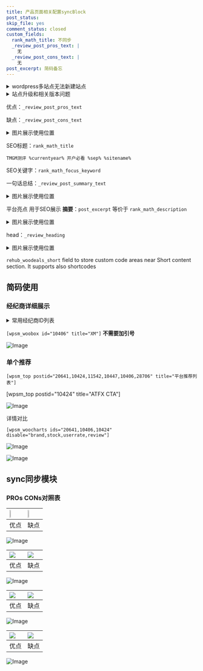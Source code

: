 ```yaml
---
title: 产品页面相关配置syncBlock
post_status: 
skip_file: yes
comment_status: closed
custom_fields:
  rank_math_title: 不同步
  _review_post_pros_text: |
    无
  _review_post_cons_text: |
    无
post_excerpt: 简码备忘
---
```

<details><summary>wordpress多站点无法新建站点</summary>

<li>和报错需要清理cookies一样的原因</li>
<li>wp-config.php里面<code>define( 'SUBDOMAIN_INSTALL', false );//子域名安装</code></li>
<li>新建子站点是用<code>define( 'SUBDOMAIN_INSTALL', true);//子域名安装</code> 完成以后，改成<code>false</code></li>
</details>

<details><summary>站点升级和相关版本问题</summary>

<p>wordpress：5.9.9
woocommerce：7.5.1
出现问题的地方：主题选项里面>><strong>Product layout >>compact style</strong></p>
<p>如何出现没有用过的字段 导致无法保存。先导出配置 然后进行修改，后面再次恢复即可。</p>
<p>出现部分字段无法显示时，需要返回默认布局后，对产品进行保存就好了。</p>
<p></p>
</details>

优点：`_review_post_pros_text`

缺点：`_review_post_cons_text`

<details><summary>图片展示使用位置</summary>

<img src="https://prod-files-secure.s3.us-west-2.amazonaws.com/39ed1227-6d7d-4570-be36-9ccd4a2c4241/f51d3d83-55d4-4bdf-9604-f37ec77ab556/Untitled.png?X-Amz-Algorithm=AWS4-HMAC-SHA256&X-Amz-Content-Sha256=UNSIGNED-PAYLOAD&X-Amz-Credential=ASIAZI2LB4665WPBU6IH%2F20250517%2Fus-west-2%2Fs3%2Faws4_request&X-Amz-Date=20250517T225518Z&X-Amz-Expires=3600&X-Amz-Security-Token=IQoJb3JpZ2luX2VjEK7%2F%2F%2F%2F%2F%2F%2F%2F%2F%2FwEaCXVzLXdlc3QtMiJHMEUCIQCC4GQAcoop5y079BKbvy%2BPvCvcK21PRYt3WfM89aMmwQIgS1bfxn76zOiJixwVt2pG%2B8hmGJ8ai%2BdlCXy1ZfBnkkEq%2FwMIZxAAGgw2Mzc0MjMxODM4MDUiDGP%2BUaLezrk%2BgOE0%2FSrcAxYl6RGiaYOt6d8CXn%2FjArsIWTdeIjZ%2FUYAXdr7LZtBirooLbeFtoCKcs4E1pbVg9rDXt8k9epkhr%2Fa9GrJEFDuVkgSNBYw2veRw5w2tZdkhvTWp%2FGxzhNwcMz2g7weTEGe9MgccqxQvGlURs3CF%2FCYRxgIKcat2%2FKkDv8YkBeXPcPqbNYmEVsPdhg0JICJrV3ejhz81dz3%2B0p9QMEYqHHIjNYSHhHZoSC4whcV1SiXka49gmwG%2Fg3SwqC9THJmn0YBl9vHlcQ%2F0FTa914nqkAc7wbFWlFEtFS%2FwykO%2BGNlIKJ3PItNRnz%2BQhF92Y4ldrvxnMUbD%2BhXHzCeZU6DnK7Re7RSf5UC8q7tOkNQIcotL7cwknTuUTuiJQfL2TqRaNFEzNeGqJci9oKOGGywdX2T3GZyXZXob0bkjPtfwiBD7vNNj6t3u1aM9pvjfEKV8E36a4ZUJ0JbcZSwJhkwRmZzueFBms2fktVryGCJtuEvUwR2bg%2BUBx4EVzN0dBWcuX6ncmMjA6ePAd6CPC%2BuOv2SINshQI0Oy6%2BU35lhF4ekaEvNk24Z5SMFZ8xrIYD8zSqVvI0ZSypPIVN8MxM7cKv0DGMLDeJPf%2BbwBEVJOelmFIPIxuktf9BwTBYAyMKiPpMEGOqUB3DMdbVtXfJGl5U2mZxg4QYzjrQ%2BPYUCXSN79yMEcdtNTMouKabsdiLavO9duMn2N5Mj8HMmiuf30W8%2F1J0V4oXTF7klYuTMvsP8zWctvH5I%2BoqKyr2Onhuss3VD3TWRDVYCY0RTS5YpTdv2Q7yFIEoB4cMRiCB12J4tyZulfKzUZjKIM%2BljU9dFccUverEibhyesZjQkz%2F5DV3bNyYO%2BBNu4zMN9&X-Amz-Signature=b4ff508f1f87400f2dddd75c0be8746046809899266f7287de57ecbdab9f2bdd&X-Amz-SignedHeaders=host&x-id=GetObject" alt="Image">
</details>

SEO标题：`rank_math_title`

`TMGM测评 %currentyear% 开户必看 %sep% %sitename%`

SEO关键字：`rank_math_focus_keyword`

一句话总结：`_review_post_summary_text`

<details><summary>图片展示使用位置</summary>

<img src="https://prod-files-secure.s3.us-west-2.amazonaws.com/39ed1227-6d7d-4570-be36-9ccd4a2c4241/4b96a922-296c-4f4e-8630-d1c870cbce01/Untitled.png?X-Amz-Algorithm=AWS4-HMAC-SHA256&X-Amz-Content-Sha256=UNSIGNED-PAYLOAD&X-Amz-Credential=ASIAZI2LB466SNV7RV7X%2F20250517%2Fus-west-2%2Fs3%2Faws4_request&X-Amz-Date=20250517T225519Z&X-Amz-Expires=3600&X-Amz-Security-Token=IQoJb3JpZ2luX2VjEK7%2F%2F%2F%2F%2F%2F%2F%2F%2F%2FwEaCXVzLXdlc3QtMiJHMEUCIQC%2BJnWFtuoQtQcQdVywS9Hbj4heXlGCOLQtEfe2qto2GQIgEEmWBZIMPAN59dPiIh7xbnh7gbo2VmpQtBaXn7NV8Ecq%2FwMIZxAAGgw2Mzc0MjMxODM4MDUiDCRl1VfsqN55HKh9eircAwB0T5DL0C29jDlrYWkEU4BwOrp1QS4hxlIzy%2FgkwBnNWU0YrL1u4CP%2FwAQrPZm%2B7wIYelX7LFQQqOUU9SltrFZmsNQylg6uq7EE3a0wkTPnci0tK0qL9UXmMQKUBdGNOXVaYpx33S8%2BMOl636hnGg%2FOJeZBjquo%2FlYTuk41dCGJQM9Py5ioca%2BwgvnuwrE0W%2FonMrpa9%2FEFCbrWGrsNrkf%2FfltjX5LWSB0g0kXBHYdR6nyAz4uW0vJKSNZ02vc%2B%2FPclS5bsejjow1sH5kzgG%2Fx4GVHWlOVqMNjCEqgQ5i5EDGzh8XYGuJ7rUtNcZ0NjJ2ph2KKOozqNlbJ2En7IOKiG6aQk5Sdgi4gWe30tKCxnKeQHrfmTBwVIXZT0zJWqCzICAvEuS0MV52%2F%2BRXDhuRbwH6lFDVr0gq2Hqp18gtorFqWXADBZdx4d59yx4HDHdE%2F8%2BiVY%2B21kClpjdAEmhia9mUy7WEPWzLiZcP2XAtQscLsp3fhNW4P%2BoqbNP0HCoH7XUFbniVQSN6qMMRsNsyPoTPkQ2MaEVVZ9vXEAYTtUVVBYGNgo2XbNei%2FNdueJvsIfSFLaAqsLUErxxxElw61LtE1XZ12yQfQjRKLCuYv6TLN0%2BftLw4prbdntMKePpMEGOqUBCd9vtImnLB94eIE%2Bkp5eFIFaMJraNVPiju%2BIk2lZaCKP8hAuDwVZZCCGvzLydb4TR8JFOM1jO4TuLTYUorPhyhOvDnqnX4xPY9K1k%2BummbyvsYwFZgvIZ1YqVXgLatjHbrMsyajr6%2FEOgHhrpm%2FUKpiLvxVKFrcSGGeWhUT9z5%2FeQV6BuRjQ17KqRgVmCkguBLIdjlQ9cPoYw94cHP%2BG9Heedvvs&X-Amz-Signature=ba44f3c08ae531841d67f342ada8aeae10ac0fc83ff9f0a3a9928f4ed049d9ed&X-Amz-SignedHeaders=host&x-id=GetObject" alt="Image">
</details>

平台亮点 用于SEO展示 **摘要**：`post_excerpt`  等价于 `rank_math_description`

<details><summary>图片展示使用位置</summary>

<img src="https://prod-files-secure.s3.us-west-2.amazonaws.com/39ed1227-6d7d-4570-be36-9ccd4a2c4241/1ee11f63-b60a-4dfe-a7a7-d58ff23b5d88/Untitled.png?X-Amz-Algorithm=AWS4-HMAC-SHA256&X-Amz-Content-Sha256=UNSIGNED-PAYLOAD&X-Amz-Credential=ASIAZI2LB466YLYYQBU2%2F20250517%2Fus-west-2%2Fs3%2Faws4_request&X-Amz-Date=20250517T225519Z&X-Amz-Expires=3600&X-Amz-Security-Token=IQoJb3JpZ2luX2VjEK7%2F%2F%2F%2F%2F%2F%2F%2F%2F%2FwEaCXVzLXdlc3QtMiJHMEUCIHDK6Kq7pJ%2FeKE1arJFHXKalSUBhKk9kL%2B6ngGu%2F0%2FK8AiEA8OoCW6YjigwI7CVDncs5Mh6UONHosvevqbwfm2npoFUq%2FwMIZxAAGgw2Mzc0MjMxODM4MDUiDM%2BV98BRCoQUyVljnyrcA3ap1aKjSJMpgfsYoRPvQfLHTAgd292WC0PqZfpXwwI45K62%2BGtw3Z3StykiBSWzPv3ILKVr3EdVHSBiHzia861QG1b%2FP%2F0eR6BE4YPX5bZPbCPM9bgCWsOrmmW72aTSGGqewtke4j2zVznW5aPzY9Q7ja2f0U5scJ2jsSFo9UvmSjkdb9PsMO5NssPK5prIZUokJhUKC40o75QbYVmS%2BDTGE5v%2FUHGO2QYydVu5RU4RTQ5PsbYSSUdvoQgVWHod2dXg8TyHj%2FI8eUTbqH0Px%2F5HcqIlQA1k3hldBRPyFU7aVvi8hN5uGrPSBAGxwAduSL7Pn8OdSbeVLTJrpO6PT5HD8JBsMhahN7oK23HBcuHAHrq0LsLX9mYdmHDjzYeGAQDKxAmaC714LfLSAyxM028k6DLrEfdFN0Lb1PRCbjyYYuvV%2Bv%2F3aVSjFEgYyAyzDfM6ir%2FRRLHvDKnmDTn9IzjSaoSELeU5ai0MWDHn0Ygny9zkUpZRUS5VFLHBIYO4kIKr4SIxn2zcLJLCcR5g%2BMVIpqlc2cssYYgsBYXOqFHoqndhLwx2Tni%2BYm6xOFaoth3KriUuMiz3BWOKRrVwtfgdQ8rGGjbGBpnsayXNjyouvyVHlVy7XXFIltgfML6PpMEGOqUBtnPsMGyQCvkindEs5xbLB8ZRvE60wrEfRfDAgMJLoGfRxMk9VLdyfPKKiN367ffEDIVAujHpkS%2FDO7hx4JTcdHtggEt4nbX5rw7I39naU7CsukQDpLLqIwgoQLQpVeMxxiDdEPTysDGhE5zHZCptYb7D3M8ldDGU2LdO%2FBST%2FepGIDVb8i05NzfFej21uxJfGjp8BOJ3txZ%2BUwW%2BiuaEwVP1Zet3&X-Amz-Signature=82cb410c8917691e712c8c7f0cd60f8d6f68b9579d47170af2d6eeb91b6ed9c1&X-Amz-SignedHeaders=host&x-id=GetObject" alt="Image">
<img src="https://prod-files-secure.s3.us-west-2.amazonaws.com/39ed1227-6d7d-4570-be36-9ccd4a2c4241/ad4118b5-78d8-4fbe-801e-3b29b5d99c01/Untitled.png?X-Amz-Algorithm=AWS4-HMAC-SHA256&X-Amz-Content-Sha256=UNSIGNED-PAYLOAD&X-Amz-Credential=ASIAZI2LB466YLYYQBU2%2F20250517%2Fus-west-2%2Fs3%2Faws4_request&X-Amz-Date=20250517T225519Z&X-Amz-Expires=3600&X-Amz-Security-Token=IQoJb3JpZ2luX2VjEK7%2F%2F%2F%2F%2F%2F%2F%2F%2F%2FwEaCXVzLXdlc3QtMiJHMEUCIHDK6Kq7pJ%2FeKE1arJFHXKalSUBhKk9kL%2B6ngGu%2F0%2FK8AiEA8OoCW6YjigwI7CVDncs5Mh6UONHosvevqbwfm2npoFUq%2FwMIZxAAGgw2Mzc0MjMxODM4MDUiDM%2BV98BRCoQUyVljnyrcA3ap1aKjSJMpgfsYoRPvQfLHTAgd292WC0PqZfpXwwI45K62%2BGtw3Z3StykiBSWzPv3ILKVr3EdVHSBiHzia861QG1b%2FP%2F0eR6BE4YPX5bZPbCPM9bgCWsOrmmW72aTSGGqewtke4j2zVznW5aPzY9Q7ja2f0U5scJ2jsSFo9UvmSjkdb9PsMO5NssPK5prIZUokJhUKC40o75QbYVmS%2BDTGE5v%2FUHGO2QYydVu5RU4RTQ5PsbYSSUdvoQgVWHod2dXg8TyHj%2FI8eUTbqH0Px%2F5HcqIlQA1k3hldBRPyFU7aVvi8hN5uGrPSBAGxwAduSL7Pn8OdSbeVLTJrpO6PT5HD8JBsMhahN7oK23HBcuHAHrq0LsLX9mYdmHDjzYeGAQDKxAmaC714LfLSAyxM028k6DLrEfdFN0Lb1PRCbjyYYuvV%2Bv%2F3aVSjFEgYyAyzDfM6ir%2FRRLHvDKnmDTn9IzjSaoSELeU5ai0MWDHn0Ygny9zkUpZRUS5VFLHBIYO4kIKr4SIxn2zcLJLCcR5g%2BMVIpqlc2cssYYgsBYXOqFHoqndhLwx2Tni%2BYm6xOFaoth3KriUuMiz3BWOKRrVwtfgdQ8rGGjbGBpnsayXNjyouvyVHlVy7XXFIltgfML6PpMEGOqUBtnPsMGyQCvkindEs5xbLB8ZRvE60wrEfRfDAgMJLoGfRxMk9VLdyfPKKiN367ffEDIVAujHpkS%2FDO7hx4JTcdHtggEt4nbX5rw7I39naU7CsukQDpLLqIwgoQLQpVeMxxiDdEPTysDGhE5zHZCptYb7D3M8ldDGU2LdO%2FBST%2FepGIDVb8i05NzfFej21uxJfGjp8BOJ3txZ%2BUwW%2BiuaEwVP1Zet3&X-Amz-Signature=4a20899de22c40ffc54d0944276b5019a7e2bec8953120fe70eaba5b04d95eff&X-Amz-SignedHeaders=host&x-id=GetObject" alt="Image">
<img src="https://prod-files-secure.s3.us-west-2.amazonaws.com/39ed1227-6d7d-4570-be36-9ccd4a2c4241/a38cf7c9-a79c-4b64-9e94-13589fe0758b/Untitled.png?X-Amz-Algorithm=AWS4-HMAC-SHA256&X-Amz-Content-Sha256=UNSIGNED-PAYLOAD&X-Amz-Credential=ASIAZI2LB466YLYYQBU2%2F20250517%2Fus-west-2%2Fs3%2Faws4_request&X-Amz-Date=20250517T225519Z&X-Amz-Expires=3600&X-Amz-Security-Token=IQoJb3JpZ2luX2VjEK7%2F%2F%2F%2F%2F%2F%2F%2F%2F%2FwEaCXVzLXdlc3QtMiJHMEUCIHDK6Kq7pJ%2FeKE1arJFHXKalSUBhKk9kL%2B6ngGu%2F0%2FK8AiEA8OoCW6YjigwI7CVDncs5Mh6UONHosvevqbwfm2npoFUq%2FwMIZxAAGgw2Mzc0MjMxODM4MDUiDM%2BV98BRCoQUyVljnyrcA3ap1aKjSJMpgfsYoRPvQfLHTAgd292WC0PqZfpXwwI45K62%2BGtw3Z3StykiBSWzPv3ILKVr3EdVHSBiHzia861QG1b%2FP%2F0eR6BE4YPX5bZPbCPM9bgCWsOrmmW72aTSGGqewtke4j2zVznW5aPzY9Q7ja2f0U5scJ2jsSFo9UvmSjkdb9PsMO5NssPK5prIZUokJhUKC40o75QbYVmS%2BDTGE5v%2FUHGO2QYydVu5RU4RTQ5PsbYSSUdvoQgVWHod2dXg8TyHj%2FI8eUTbqH0Px%2F5HcqIlQA1k3hldBRPyFU7aVvi8hN5uGrPSBAGxwAduSL7Pn8OdSbeVLTJrpO6PT5HD8JBsMhahN7oK23HBcuHAHrq0LsLX9mYdmHDjzYeGAQDKxAmaC714LfLSAyxM028k6DLrEfdFN0Lb1PRCbjyYYuvV%2Bv%2F3aVSjFEgYyAyzDfM6ir%2FRRLHvDKnmDTn9IzjSaoSELeU5ai0MWDHn0Ygny9zkUpZRUS5VFLHBIYO4kIKr4SIxn2zcLJLCcR5g%2BMVIpqlc2cssYYgsBYXOqFHoqndhLwx2Tni%2BYm6xOFaoth3KriUuMiz3BWOKRrVwtfgdQ8rGGjbGBpnsayXNjyouvyVHlVy7XXFIltgfML6PpMEGOqUBtnPsMGyQCvkindEs5xbLB8ZRvE60wrEfRfDAgMJLoGfRxMk9VLdyfPKKiN367ffEDIVAujHpkS%2FDO7hx4JTcdHtggEt4nbX5rw7I39naU7CsukQDpLLqIwgoQLQpVeMxxiDdEPTysDGhE5zHZCptYb7D3M8ldDGU2LdO%2FBST%2FepGIDVb8i05NzfFej21uxJfGjp8BOJ3txZ%2BUwW%2BiuaEwVP1Zet3&X-Amz-Signature=73a3a2cfb653f574203420d062f050120f0ac545f8c4b2617ef5dd1ebe0d3cc8&X-Amz-SignedHeaders=host&x-id=GetObject" alt="Image">
<img src="https://prod-files-secure.s3.us-west-2.amazonaws.com/39ed1227-6d7d-4570-be36-9ccd4a2c4241/7da6fc1e-d2ac-42ae-8c75-cb5749aa18f6/Untitled.png?X-Amz-Algorithm=AWS4-HMAC-SHA256&X-Amz-Content-Sha256=UNSIGNED-PAYLOAD&X-Amz-Credential=ASIAZI2LB466YLYYQBU2%2F20250517%2Fus-west-2%2Fs3%2Faws4_request&X-Amz-Date=20250517T225519Z&X-Amz-Expires=3600&X-Amz-Security-Token=IQoJb3JpZ2luX2VjEK7%2F%2F%2F%2F%2F%2F%2F%2F%2F%2FwEaCXVzLXdlc3QtMiJHMEUCIHDK6Kq7pJ%2FeKE1arJFHXKalSUBhKk9kL%2B6ngGu%2F0%2FK8AiEA8OoCW6YjigwI7CVDncs5Mh6UONHosvevqbwfm2npoFUq%2FwMIZxAAGgw2Mzc0MjMxODM4MDUiDM%2BV98BRCoQUyVljnyrcA3ap1aKjSJMpgfsYoRPvQfLHTAgd292WC0PqZfpXwwI45K62%2BGtw3Z3StykiBSWzPv3ILKVr3EdVHSBiHzia861QG1b%2FP%2F0eR6BE4YPX5bZPbCPM9bgCWsOrmmW72aTSGGqewtke4j2zVznW5aPzY9Q7ja2f0U5scJ2jsSFo9UvmSjkdb9PsMO5NssPK5prIZUokJhUKC40o75QbYVmS%2BDTGE5v%2FUHGO2QYydVu5RU4RTQ5PsbYSSUdvoQgVWHod2dXg8TyHj%2FI8eUTbqH0Px%2F5HcqIlQA1k3hldBRPyFU7aVvi8hN5uGrPSBAGxwAduSL7Pn8OdSbeVLTJrpO6PT5HD8JBsMhahN7oK23HBcuHAHrq0LsLX9mYdmHDjzYeGAQDKxAmaC714LfLSAyxM028k6DLrEfdFN0Lb1PRCbjyYYuvV%2Bv%2F3aVSjFEgYyAyzDfM6ir%2FRRLHvDKnmDTn9IzjSaoSELeU5ai0MWDHn0Ygny9zkUpZRUS5VFLHBIYO4kIKr4SIxn2zcLJLCcR5g%2BMVIpqlc2cssYYgsBYXOqFHoqndhLwx2Tni%2BYm6xOFaoth3KriUuMiz3BWOKRrVwtfgdQ8rGGjbGBpnsayXNjyouvyVHlVy7XXFIltgfML6PpMEGOqUBtnPsMGyQCvkindEs5xbLB8ZRvE60wrEfRfDAgMJLoGfRxMk9VLdyfPKKiN367ffEDIVAujHpkS%2FDO7hx4JTcdHtggEt4nbX5rw7I39naU7CsukQDpLLqIwgoQLQpVeMxxiDdEPTysDGhE5zHZCptYb7D3M8ldDGU2LdO%2FBST%2FepGIDVb8i05NzfFej21uxJfGjp8BOJ3txZ%2BUwW%2BiuaEwVP1Zet3&X-Amz-Signature=18c4c8bc7713fc9122cdf617fd11310cb40261d7409110e940c7ca0d31823813&X-Amz-SignedHeaders=host&x-id=GetObject" alt="Image">
<img src="https://prod-files-secure.s3.us-west-2.amazonaws.com/39ed1227-6d7d-4570-be36-9ccd4a2c4241/7e97f40a-eaee-47f5-b2f9-475f96808fa7/Untitled.png?X-Amz-Algorithm=AWS4-HMAC-SHA256&X-Amz-Content-Sha256=UNSIGNED-PAYLOAD&X-Amz-Credential=ASIAZI2LB466YLYYQBU2%2F20250517%2Fus-west-2%2Fs3%2Faws4_request&X-Amz-Date=20250517T225519Z&X-Amz-Expires=3600&X-Amz-Security-Token=IQoJb3JpZ2luX2VjEK7%2F%2F%2F%2F%2F%2F%2F%2F%2F%2FwEaCXVzLXdlc3QtMiJHMEUCIHDK6Kq7pJ%2FeKE1arJFHXKalSUBhKk9kL%2B6ngGu%2F0%2FK8AiEA8OoCW6YjigwI7CVDncs5Mh6UONHosvevqbwfm2npoFUq%2FwMIZxAAGgw2Mzc0MjMxODM4MDUiDM%2BV98BRCoQUyVljnyrcA3ap1aKjSJMpgfsYoRPvQfLHTAgd292WC0PqZfpXwwI45K62%2BGtw3Z3StykiBSWzPv3ILKVr3EdVHSBiHzia861QG1b%2FP%2F0eR6BE4YPX5bZPbCPM9bgCWsOrmmW72aTSGGqewtke4j2zVznW5aPzY9Q7ja2f0U5scJ2jsSFo9UvmSjkdb9PsMO5NssPK5prIZUokJhUKC40o75QbYVmS%2BDTGE5v%2FUHGO2QYydVu5RU4RTQ5PsbYSSUdvoQgVWHod2dXg8TyHj%2FI8eUTbqH0Px%2F5HcqIlQA1k3hldBRPyFU7aVvi8hN5uGrPSBAGxwAduSL7Pn8OdSbeVLTJrpO6PT5HD8JBsMhahN7oK23HBcuHAHrq0LsLX9mYdmHDjzYeGAQDKxAmaC714LfLSAyxM028k6DLrEfdFN0Lb1PRCbjyYYuvV%2Bv%2F3aVSjFEgYyAyzDfM6ir%2FRRLHvDKnmDTn9IzjSaoSELeU5ai0MWDHn0Ygny9zkUpZRUS5VFLHBIYO4kIKr4SIxn2zcLJLCcR5g%2BMVIpqlc2cssYYgsBYXOqFHoqndhLwx2Tni%2BYm6xOFaoth3KriUuMiz3BWOKRrVwtfgdQ8rGGjbGBpnsayXNjyouvyVHlVy7XXFIltgfML6PpMEGOqUBtnPsMGyQCvkindEs5xbLB8ZRvE60wrEfRfDAgMJLoGfRxMk9VLdyfPKKiN367ffEDIVAujHpkS%2FDO7hx4JTcdHtggEt4nbX5rw7I39naU7CsukQDpLLqIwgoQLQpVeMxxiDdEPTysDGhE5zHZCptYb7D3M8ldDGU2LdO%2FBST%2FepGIDVb8i05NzfFej21uxJfGjp8BOJ3txZ%2BUwW%2BiuaEwVP1Zet3&X-Amz-Signature=65f98555b954fc1ab0f8e1cdd1fd1898fe76ca22fe5c45e46f5f78825b70474e&X-Amz-SignedHeaders=host&x-id=GetObject" alt="Image">
</details>

head：`_review_heading`

<details><summary>图片展示使用位置</summary>

<img src="https://prod-files-secure.s3.us-west-2.amazonaws.com/39ed1227-6d7d-4570-be36-9ccd4a2c4241/3a4650ad-9887-415c-889a-edd51fa54f27/Untitled.png?X-Amz-Algorithm=AWS4-HMAC-SHA256&X-Amz-Content-Sha256=UNSIGNED-PAYLOAD&X-Amz-Credential=ASIAZI2LB466ZYXUBM4G%2F20250517%2Fus-west-2%2Fs3%2Faws4_request&X-Amz-Date=20250517T225520Z&X-Amz-Expires=3600&X-Amz-Security-Token=IQoJb3JpZ2luX2VjEK7%2F%2F%2F%2F%2F%2F%2F%2F%2F%2FwEaCXVzLXdlc3QtMiJHMEUCIQDOsivbH726ZYgkHvErQdzXdXjDe9bnCgpz1VcdqRda%2BwIgLp3x2ywOhhWelLL2EhE6rNvVx16d03yrOLZMARGsaHYq%2FwMIZxAAGgw2Mzc0MjMxODM4MDUiDGneeuZE%2FnYt6AWTiSrcA1lgS8IvVWOduOYDwiP7kzByGlLKCnS6%2FnvPpUg5oy898FKQiZMk%2BSNaEwk6GceMat5WJyqWWtAD8joR1w3kiSt37KpMv%2FqzE23XXJSrs7%2F8lLhhhpbHBxr23KV9IkvUoB1Fj4afRImLeNMWU46NcfwA2exyAxiAuZ6QOuQ35vbHM31uYGJRI%2FaDlzlW3ysAtfGJ6S%2FvLCwkCeNuzsxpUKVzmM4OcCcQyhCPi0zE7Uq0Wo5M0bwpJH8z30A9tCUYhP1rlUJKkCZWU0PzSOqPTPA22Qw9AbbUIIlc7LS2%2BzArEuDwGSK3p0XEYFXijIey9fJd%2F1FWQl4%2Bo7E%2BW385VHOrR0%2BfP3N%2B7CsP3fkuamZyiAIWt6325maIX2NYgGN2CAUecYN0e1RrfwBt0yiAPPTWpWWxy3Ybo97jyMf1L8A%2B7v7FeUROGpotULh0aiUpjJfZxfGD4GQQ9N2%2FkO4UuqvBkoD8UmGB%2FjioQ6Z7nWuzIEIYfYSVYrXXXXeR4isY46aY8Y0lL4y1D06qTAlaJkKjL5cA7Hoy99mpi%2B%2FuCrJLI79EEuyHN0Hhai3sD9ZVg5qTSJ%2Fs5hw22go5%2F5GS2BiPn4NWDJESu34jQ5pYnxBIXCnGVcnjYOKaCe5aMJqPpMEGOqUBoJId%2Bi%2Fb5EuzOM9Diwi4jffh0x5YYdr7B%2F%2BVUr6vf8cM%2FqcLjLvInExIqho28e1OGwEHdre9xA68JaVBJtAYPRpz%2Bhz79iFJyn2225L4cVPZTahAIQ7e8%2F6aWhKgphjE58QbEB9W7meLO2BhwaZP1ER1CTxSNgXlqE2qygyascmHzY6Cs9zMgwaRHd0WBr8tSZU7ZIpD01PPsYAbT1tMIau9ZJ3g&X-Amz-Signature=b77e4dbd96f70c1393a58ae677b4cec14e99b26ecadd1b207f803687b8035d6c&X-Amz-SignedHeaders=host&x-id=GetObject" alt="Image">
</details>

`rehub_woodeals_short`	field to store custom code areas near Short content section. It supports also shortcodes



## 简码使用

### 经纪商详细展示

<details><summary>常用经纪商ID列表</summary>

<pre><code class="php">嘉盛 ===> 20641  [wpsm_woobox id="20641" title="嘉盛"]
易信easymarkets ===> 11542  [wpsm_woobox id="11542" title="易信easymarkets"]
ATFX外汇 ===> 10424  [wpsm_woobox id="10424" title="ATFX"]
XM ===> 10406  [wpsm_woobox id="10406" title="XM"]
TMGM ===> 29622  [wpsm_woobox id="29622" title="TMGM"]
HYCM ===> 10447  [wpsm_woobox id="10447" title="HYCM"]
fpmarkets澳福外汇 ===> 20639  [wpsm_woobox id="20639" title="fpmarkets澳福外汇"]</code></pre>
</details>

`[wpsm_woobox id="10406" title="XM"]` **不需要加引号**

![Image](https://prod-files-secure.s3.us-west-2.amazonaws.com/39ed1227-6d7d-4570-be36-9ccd4a2c4241/4f898f9d-0fa7-4e43-acd3-ac6bc7be575a/Untitled.png?X-Amz-Algorithm=AWS4-HMAC-SHA256&X-Amz-Content-Sha256=UNSIGNED-PAYLOAD&X-Amz-Credential=ASIAZI2LB466ZTGTBG5M%2F20250517%2Fus-west-2%2Fs3%2Faws4_request&X-Amz-Date=20250517T225517Z&X-Amz-Expires=3600&X-Amz-Security-Token=IQoJb3JpZ2luX2VjEK7%2F%2F%2F%2F%2F%2F%2F%2F%2F%2FwEaCXVzLXdlc3QtMiJIMEYCIQCOTvbDwLAcQtZh6%2B4Hvq46020VcEmt7YC4KOtoTGhKpwIhAKfn%2BduujI7AvEo2VRZvfKoXtXgRPuJMCw%2BEOGoVy6GIKv8DCGcQABoMNjM3NDIzMTgzODA1Igyb7jUVXWiWkTzSA54q3AOZBOc2OCe84%2Bd5Ysvc6uJP2kPnxhE2zDSLrSbMtZ4twcUqZNd5ZlecWobQB8ryyRm7p49fL%2Bt8TcpCCCIRxKEOZknHcP8fw8SiZZk2ChcEnV1W3Y5%2B05W2yXcE1IoKY0mDo7V7KCOUOKCzw511H5VPlhdjr990feieFvo5fhZ2%2FNcopt4DMajSk6ZgzD3owFPzUtxRTO%2FBbxkfnUFgIi0doXX3LplTJC788OwekNZJb2qSQwKlcfDZZilOYv3sq8ZqdKDehVivPd9G8rvTjex1irm3jox7NYJAo2rBk0ZjewFEGxNCxqnTucpp8tblQEn2hpOMOAAuP96pslXy7SgUG7bkoh8%2Fdq39i83pUWbi66cYRonh5ugO4tl0AuE1i8Qac1WwN3R0MNPJ0nm7nyDUeKetffE0%2FjGlPoeU%2B5JmxAARNpA1%2Fm46BspaeFBawtEgnHYWlpePktRFRzVBepsx7VCtcnlJkrdfgSRrtZ7obPBYr6f%2BqwFE2P17BLYsi4DY6nQfmpQ4Ha34Zbxh4xqlITrsH%2BBFhfGxWNopEzq7YE7yuCLZVme1dHVuJqzeMHrgiZztDKFW9%2BBWEkGCV%2Fj5hcQHHgHCNfeKVV9KwRB6kVb%2BuatqXHB5S3PHEzC4j6TBBjqkAfT%2B4FYML5qjgPx%2BUnD3z6QKn8MXxyP69yU2ktjiv24u%2Bl7N4cN3Qpa43h%2BD3%2FwuoLSG2rPraEP2V380iblWSKfAepu3hID8MfgEPVy4xX0sQbAxHbQo1jt7uvSHkoFgSuYPs9vyR1yH9QCFBz7VI60umHzALeo6PfRXNcFj9J9biYdOxijDsciLQ3ygO5%2BN59eOIBt9XmCsx8l%2BN6SmS2EjicMv&X-Amz-Signature=92dab4e785eee4cc7869252f968780406d4dc6b44e9c9ada1c80fb61307c3c49&X-Amz-SignedHeaders=host&x-id=GetObject)

### 单个推荐
`[wpsm_top postid="20641,10424,11542,10447,10406,28706" title="平台推荐列表"]`

[wpsm_top postid="10424" title="ATFX CTA"]

![Image](https://prod-files-secure.s3.us-west-2.amazonaws.com/39ed1227-6d7d-4570-be36-9ccd4a2c4241/5ac620dc-51a8-48b6-b55d-91f47299193c/Untitled.png?X-Amz-Algorithm=AWS4-HMAC-SHA256&X-Amz-Content-Sha256=UNSIGNED-PAYLOAD&X-Amz-Credential=ASIAZI2LB466ZTGTBG5M%2F20250517%2Fus-west-2%2Fs3%2Faws4_request&X-Amz-Date=20250517T225517Z&X-Amz-Expires=3600&X-Amz-Security-Token=IQoJb3JpZ2luX2VjEK7%2F%2F%2F%2F%2F%2F%2F%2F%2F%2FwEaCXVzLXdlc3QtMiJIMEYCIQCOTvbDwLAcQtZh6%2B4Hvq46020VcEmt7YC4KOtoTGhKpwIhAKfn%2BduujI7AvEo2VRZvfKoXtXgRPuJMCw%2BEOGoVy6GIKv8DCGcQABoMNjM3NDIzMTgzODA1Igyb7jUVXWiWkTzSA54q3AOZBOc2OCe84%2Bd5Ysvc6uJP2kPnxhE2zDSLrSbMtZ4twcUqZNd5ZlecWobQB8ryyRm7p49fL%2Bt8TcpCCCIRxKEOZknHcP8fw8SiZZk2ChcEnV1W3Y5%2B05W2yXcE1IoKY0mDo7V7KCOUOKCzw511H5VPlhdjr990feieFvo5fhZ2%2FNcopt4DMajSk6ZgzD3owFPzUtxRTO%2FBbxkfnUFgIi0doXX3LplTJC788OwekNZJb2qSQwKlcfDZZilOYv3sq8ZqdKDehVivPd9G8rvTjex1irm3jox7NYJAo2rBk0ZjewFEGxNCxqnTucpp8tblQEn2hpOMOAAuP96pslXy7SgUG7bkoh8%2Fdq39i83pUWbi66cYRonh5ugO4tl0AuE1i8Qac1WwN3R0MNPJ0nm7nyDUeKetffE0%2FjGlPoeU%2B5JmxAARNpA1%2Fm46BspaeFBawtEgnHYWlpePktRFRzVBepsx7VCtcnlJkrdfgSRrtZ7obPBYr6f%2BqwFE2P17BLYsi4DY6nQfmpQ4Ha34Zbxh4xqlITrsH%2BBFhfGxWNopEzq7YE7yuCLZVme1dHVuJqzeMHrgiZztDKFW9%2BBWEkGCV%2Fj5hcQHHgHCNfeKVV9KwRB6kVb%2BuatqXHB5S3PHEzC4j6TBBjqkAfT%2B4FYML5qjgPx%2BUnD3z6QKn8MXxyP69yU2ktjiv24u%2Bl7N4cN3Qpa43h%2BD3%2FwuoLSG2rPraEP2V380iblWSKfAepu3hID8MfgEPVy4xX0sQbAxHbQo1jt7uvSHkoFgSuYPs9vyR1yH9QCFBz7VI60umHzALeo6PfRXNcFj9J9biYdOxijDsciLQ3ygO5%2BN59eOIBt9XmCsx8l%2BN6SmS2EjicMv&X-Amz-Signature=8b8e74e97e5ce99cf9f442eb98d08db8cd6eca1211cf35d5ef50bdf2607cb583&X-Amz-SignedHeaders=host&x-id=GetObject)

详情对比

`[wpsm_woocharts ids="20641,10406,10424" disable="brand,stock,userrate,review"]`

![Image](https://prod-files-secure.s3.us-west-2.amazonaws.com/39ed1227-6d7d-4570-be36-9ccd4a2c4241/bf3ba45f-b9f3-4295-8aef-b4a495fd25f4/Untitled.png?X-Amz-Algorithm=AWS4-HMAC-SHA256&X-Amz-Content-Sha256=UNSIGNED-PAYLOAD&X-Amz-Credential=ASIAZI2LB466ZTGTBG5M%2F20250517%2Fus-west-2%2Fs3%2Faws4_request&X-Amz-Date=20250517T225517Z&X-Amz-Expires=3600&X-Amz-Security-Token=IQoJb3JpZ2luX2VjEK7%2F%2F%2F%2F%2F%2F%2F%2F%2F%2FwEaCXVzLXdlc3QtMiJIMEYCIQCOTvbDwLAcQtZh6%2B4Hvq46020VcEmt7YC4KOtoTGhKpwIhAKfn%2BduujI7AvEo2VRZvfKoXtXgRPuJMCw%2BEOGoVy6GIKv8DCGcQABoMNjM3NDIzMTgzODA1Igyb7jUVXWiWkTzSA54q3AOZBOc2OCe84%2Bd5Ysvc6uJP2kPnxhE2zDSLrSbMtZ4twcUqZNd5ZlecWobQB8ryyRm7p49fL%2Bt8TcpCCCIRxKEOZknHcP8fw8SiZZk2ChcEnV1W3Y5%2B05W2yXcE1IoKY0mDo7V7KCOUOKCzw511H5VPlhdjr990feieFvo5fhZ2%2FNcopt4DMajSk6ZgzD3owFPzUtxRTO%2FBbxkfnUFgIi0doXX3LplTJC788OwekNZJb2qSQwKlcfDZZilOYv3sq8ZqdKDehVivPd9G8rvTjex1irm3jox7NYJAo2rBk0ZjewFEGxNCxqnTucpp8tblQEn2hpOMOAAuP96pslXy7SgUG7bkoh8%2Fdq39i83pUWbi66cYRonh5ugO4tl0AuE1i8Qac1WwN3R0MNPJ0nm7nyDUeKetffE0%2FjGlPoeU%2B5JmxAARNpA1%2Fm46BspaeFBawtEgnHYWlpePktRFRzVBepsx7VCtcnlJkrdfgSRrtZ7obPBYr6f%2BqwFE2P17BLYsi4DY6nQfmpQ4Ha34Zbxh4xqlITrsH%2BBFhfGxWNopEzq7YE7yuCLZVme1dHVuJqzeMHrgiZztDKFW9%2BBWEkGCV%2Fj5hcQHHgHCNfeKVV9KwRB6kVb%2BuatqXHB5S3PHEzC4j6TBBjqkAfT%2B4FYML5qjgPx%2BUnD3z6QKn8MXxyP69yU2ktjiv24u%2Bl7N4cN3Qpa43h%2BD3%2FwuoLSG2rPraEP2V380iblWSKfAepu3hID8MfgEPVy4xX0sQbAxHbQo1jt7uvSHkoFgSuYPs9vyR1yH9QCFBz7VI60umHzALeo6PfRXNcFj9J9biYdOxijDsciLQ3ygO5%2BN59eOIBt9XmCsx8l%2BN6SmS2EjicMv&X-Amz-Signature=7319e1511510cbe1323efa2ea1d57a22d8af5299bcf9d2970912b5cd85d1def6&X-Amz-SignedHeaders=host&x-id=GetObject)

![Image](https://prod-files-secure.s3.us-west-2.amazonaws.com/39ed1227-6d7d-4570-be36-9ccd4a2c4241/30bc56ef-f383-4b48-9768-2ebc9e436ec0/Untitled.png?X-Amz-Algorithm=AWS4-HMAC-SHA256&X-Amz-Content-Sha256=UNSIGNED-PAYLOAD&X-Amz-Credential=ASIAZI2LB466ZTGTBG5M%2F20250517%2Fus-west-2%2Fs3%2Faws4_request&X-Amz-Date=20250517T225517Z&X-Amz-Expires=3600&X-Amz-Security-Token=IQoJb3JpZ2luX2VjEK7%2F%2F%2F%2F%2F%2F%2F%2F%2F%2FwEaCXVzLXdlc3QtMiJIMEYCIQCOTvbDwLAcQtZh6%2B4Hvq46020VcEmt7YC4KOtoTGhKpwIhAKfn%2BduujI7AvEo2VRZvfKoXtXgRPuJMCw%2BEOGoVy6GIKv8DCGcQABoMNjM3NDIzMTgzODA1Igyb7jUVXWiWkTzSA54q3AOZBOc2OCe84%2Bd5Ysvc6uJP2kPnxhE2zDSLrSbMtZ4twcUqZNd5ZlecWobQB8ryyRm7p49fL%2Bt8TcpCCCIRxKEOZknHcP8fw8SiZZk2ChcEnV1W3Y5%2B05W2yXcE1IoKY0mDo7V7KCOUOKCzw511H5VPlhdjr990feieFvo5fhZ2%2FNcopt4DMajSk6ZgzD3owFPzUtxRTO%2FBbxkfnUFgIi0doXX3LplTJC788OwekNZJb2qSQwKlcfDZZilOYv3sq8ZqdKDehVivPd9G8rvTjex1irm3jox7NYJAo2rBk0ZjewFEGxNCxqnTucpp8tblQEn2hpOMOAAuP96pslXy7SgUG7bkoh8%2Fdq39i83pUWbi66cYRonh5ugO4tl0AuE1i8Qac1WwN3R0MNPJ0nm7nyDUeKetffE0%2FjGlPoeU%2B5JmxAARNpA1%2Fm46BspaeFBawtEgnHYWlpePktRFRzVBepsx7VCtcnlJkrdfgSRrtZ7obPBYr6f%2BqwFE2P17BLYsi4DY6nQfmpQ4Ha34Zbxh4xqlITrsH%2BBFhfGxWNopEzq7YE7yuCLZVme1dHVuJqzeMHrgiZztDKFW9%2BBWEkGCV%2Fj5hcQHHgHCNfeKVV9KwRB6kVb%2BuatqXHB5S3PHEzC4j6TBBjqkAfT%2B4FYML5qjgPx%2BUnD3z6QKn8MXxyP69yU2ktjiv24u%2Bl7N4cN3Qpa43h%2BD3%2FwuoLSG2rPraEP2V380iblWSKfAepu3hID8MfgEPVy4xX0sQbAxHbQo1jt7uvSHkoFgSuYPs9vyR1yH9QCFBz7VI60umHzALeo6PfRXNcFj9J9biYdOxijDsciLQ3ygO5%2BN59eOIBt9XmCsx8l%2BN6SmS2EjicMv&X-Amz-Signature=525d90874860cf04ef93d4ca80bafa934293b3acfb3ed51cbbc22f77d24bb5d2&X-Amz-SignedHeaders=host&x-id=GetObject)

## sync同步模块

### PROs CONs对照表

| <img src="https://cdn.ifttt.fun/gh/jarlin8/OSS@main/icons/customize/pros.svg" height="auto" width="37.3%"> | <img src="https://cdn.ifttt.fun/gh/jarlin8/OSS@main/icons/customize/cons.svg" height="auto" width="28.8%"> |
| :--- | :--- |
| 优点 | 缺点 |

![Image](https://prod-files-secure.s3.us-west-2.amazonaws.com/39ed1227-6d7d-4570-be36-9ccd4a2c4241/8742b755-dfb5-4004-9a5f-d6e561664bd8/Untitled.png?X-Amz-Algorithm=AWS4-HMAC-SHA256&X-Amz-Content-Sha256=UNSIGNED-PAYLOAD&X-Amz-Credential=ASIAZI2LB466ZTGTBG5M%2F20250517%2Fus-west-2%2Fs3%2Faws4_request&X-Amz-Date=20250517T225517Z&X-Amz-Expires=3600&X-Amz-Security-Token=IQoJb3JpZ2luX2VjEK7%2F%2F%2F%2F%2F%2F%2F%2F%2F%2FwEaCXVzLXdlc3QtMiJIMEYCIQCOTvbDwLAcQtZh6%2B4Hvq46020VcEmt7YC4KOtoTGhKpwIhAKfn%2BduujI7AvEo2VRZvfKoXtXgRPuJMCw%2BEOGoVy6GIKv8DCGcQABoMNjM3NDIzMTgzODA1Igyb7jUVXWiWkTzSA54q3AOZBOc2OCe84%2Bd5Ysvc6uJP2kPnxhE2zDSLrSbMtZ4twcUqZNd5ZlecWobQB8ryyRm7p49fL%2Bt8TcpCCCIRxKEOZknHcP8fw8SiZZk2ChcEnV1W3Y5%2B05W2yXcE1IoKY0mDo7V7KCOUOKCzw511H5VPlhdjr990feieFvo5fhZ2%2FNcopt4DMajSk6ZgzD3owFPzUtxRTO%2FBbxkfnUFgIi0doXX3LplTJC788OwekNZJb2qSQwKlcfDZZilOYv3sq8ZqdKDehVivPd9G8rvTjex1irm3jox7NYJAo2rBk0ZjewFEGxNCxqnTucpp8tblQEn2hpOMOAAuP96pslXy7SgUG7bkoh8%2Fdq39i83pUWbi66cYRonh5ugO4tl0AuE1i8Qac1WwN3R0MNPJ0nm7nyDUeKetffE0%2FjGlPoeU%2B5JmxAARNpA1%2Fm46BspaeFBawtEgnHYWlpePktRFRzVBepsx7VCtcnlJkrdfgSRrtZ7obPBYr6f%2BqwFE2P17BLYsi4DY6nQfmpQ4Ha34Zbxh4xqlITrsH%2BBFhfGxWNopEzq7YE7yuCLZVme1dHVuJqzeMHrgiZztDKFW9%2BBWEkGCV%2Fj5hcQHHgHCNfeKVV9KwRB6kVb%2BuatqXHB5S3PHEzC4j6TBBjqkAfT%2B4FYML5qjgPx%2BUnD3z6QKn8MXxyP69yU2ktjiv24u%2Bl7N4cN3Qpa43h%2BD3%2FwuoLSG2rPraEP2V380iblWSKfAepu3hID8MfgEPVy4xX0sQbAxHbQo1jt7uvSHkoFgSuYPs9vyR1yH9QCFBz7VI60umHzALeo6PfRXNcFj9J9biYdOxijDsciLQ3ygO5%2BN59eOIBt9XmCsx8l%2BN6SmS2EjicMv&X-Amz-Signature=e1e2a3516d70f8dcad59bff6823bad058126464f8169968333dc2f0708b57031&X-Amz-SignedHeaders=host&x-id=GetObject)

| <img src="https://cdn.ifttt.fun/gh/jarlin8/OSS@main/icons/customize/pros1.svg" height="auto"> | <img src="https://cdn.ifttt.fun/gh/jarlin8/OSS@main/icons/customize/cons1.svg" height="auto"> |
| :--- | :--- |
| 优点 | 缺点 |

![Image](https://prod-files-secure.s3.us-west-2.amazonaws.com/39ed1227-6d7d-4570-be36-9ccd4a2c4241/806358f8-c9c4-4e17-bb35-c6c76a5397a5/Untitled.png?X-Amz-Algorithm=AWS4-HMAC-SHA256&X-Amz-Content-Sha256=UNSIGNED-PAYLOAD&X-Amz-Credential=ASIAZI2LB466ZTGTBG5M%2F20250517%2Fus-west-2%2Fs3%2Faws4_request&X-Amz-Date=20250517T225517Z&X-Amz-Expires=3600&X-Amz-Security-Token=IQoJb3JpZ2luX2VjEK7%2F%2F%2F%2F%2F%2F%2F%2F%2F%2FwEaCXVzLXdlc3QtMiJIMEYCIQCOTvbDwLAcQtZh6%2B4Hvq46020VcEmt7YC4KOtoTGhKpwIhAKfn%2BduujI7AvEo2VRZvfKoXtXgRPuJMCw%2BEOGoVy6GIKv8DCGcQABoMNjM3NDIzMTgzODA1Igyb7jUVXWiWkTzSA54q3AOZBOc2OCe84%2Bd5Ysvc6uJP2kPnxhE2zDSLrSbMtZ4twcUqZNd5ZlecWobQB8ryyRm7p49fL%2Bt8TcpCCCIRxKEOZknHcP8fw8SiZZk2ChcEnV1W3Y5%2B05W2yXcE1IoKY0mDo7V7KCOUOKCzw511H5VPlhdjr990feieFvo5fhZ2%2FNcopt4DMajSk6ZgzD3owFPzUtxRTO%2FBbxkfnUFgIi0doXX3LplTJC788OwekNZJb2qSQwKlcfDZZilOYv3sq8ZqdKDehVivPd9G8rvTjex1irm3jox7NYJAo2rBk0ZjewFEGxNCxqnTucpp8tblQEn2hpOMOAAuP96pslXy7SgUG7bkoh8%2Fdq39i83pUWbi66cYRonh5ugO4tl0AuE1i8Qac1WwN3R0MNPJ0nm7nyDUeKetffE0%2FjGlPoeU%2B5JmxAARNpA1%2Fm46BspaeFBawtEgnHYWlpePktRFRzVBepsx7VCtcnlJkrdfgSRrtZ7obPBYr6f%2BqwFE2P17BLYsi4DY6nQfmpQ4Ha34Zbxh4xqlITrsH%2BBFhfGxWNopEzq7YE7yuCLZVme1dHVuJqzeMHrgiZztDKFW9%2BBWEkGCV%2Fj5hcQHHgHCNfeKVV9KwRB6kVb%2BuatqXHB5S3PHEzC4j6TBBjqkAfT%2B4FYML5qjgPx%2BUnD3z6QKn8MXxyP69yU2ktjiv24u%2Bl7N4cN3Qpa43h%2BD3%2FwuoLSG2rPraEP2V380iblWSKfAepu3hID8MfgEPVy4xX0sQbAxHbQo1jt7uvSHkoFgSuYPs9vyR1yH9QCFBz7VI60umHzALeo6PfRXNcFj9J9biYdOxijDsciLQ3ygO5%2BN59eOIBt9XmCsx8l%2BN6SmS2EjicMv&X-Amz-Signature=fd417d010d1dde09cac9095574121a10e07cc5e03de81536a3eb386d19a22f5a&X-Amz-SignedHeaders=host&x-id=GetObject)

| <img src="https://cdn.ifttt.fun/gh/jarlin8/OSS@main/icons/customize/pros2.svg" height="auto"> | <img src="https://cdn.ifttt.fun/gh/jarlin8/OSS@main/icons/customize/cons2.svg" height="auto"> |
| :--- | :--- |
| 优点 | 缺点 |

![Image](https://prod-files-secure.s3.us-west-2.amazonaws.com/39ed1227-6d7d-4570-be36-9ccd4a2c4241/a9245ec9-70dd-4005-b534-0d54315fc5f3/Untitled.png?X-Amz-Algorithm=AWS4-HMAC-SHA256&X-Amz-Content-Sha256=UNSIGNED-PAYLOAD&X-Amz-Credential=ASIAZI2LB466ZTGTBG5M%2F20250517%2Fus-west-2%2Fs3%2Faws4_request&X-Amz-Date=20250517T225517Z&X-Amz-Expires=3600&X-Amz-Security-Token=IQoJb3JpZ2luX2VjEK7%2F%2F%2F%2F%2F%2F%2F%2F%2F%2FwEaCXVzLXdlc3QtMiJIMEYCIQCOTvbDwLAcQtZh6%2B4Hvq46020VcEmt7YC4KOtoTGhKpwIhAKfn%2BduujI7AvEo2VRZvfKoXtXgRPuJMCw%2BEOGoVy6GIKv8DCGcQABoMNjM3NDIzMTgzODA1Igyb7jUVXWiWkTzSA54q3AOZBOc2OCe84%2Bd5Ysvc6uJP2kPnxhE2zDSLrSbMtZ4twcUqZNd5ZlecWobQB8ryyRm7p49fL%2Bt8TcpCCCIRxKEOZknHcP8fw8SiZZk2ChcEnV1W3Y5%2B05W2yXcE1IoKY0mDo7V7KCOUOKCzw511H5VPlhdjr990feieFvo5fhZ2%2FNcopt4DMajSk6ZgzD3owFPzUtxRTO%2FBbxkfnUFgIi0doXX3LplTJC788OwekNZJb2qSQwKlcfDZZilOYv3sq8ZqdKDehVivPd9G8rvTjex1irm3jox7NYJAo2rBk0ZjewFEGxNCxqnTucpp8tblQEn2hpOMOAAuP96pslXy7SgUG7bkoh8%2Fdq39i83pUWbi66cYRonh5ugO4tl0AuE1i8Qac1WwN3R0MNPJ0nm7nyDUeKetffE0%2FjGlPoeU%2B5JmxAARNpA1%2Fm46BspaeFBawtEgnHYWlpePktRFRzVBepsx7VCtcnlJkrdfgSRrtZ7obPBYr6f%2BqwFE2P17BLYsi4DY6nQfmpQ4Ha34Zbxh4xqlITrsH%2BBFhfGxWNopEzq7YE7yuCLZVme1dHVuJqzeMHrgiZztDKFW9%2BBWEkGCV%2Fj5hcQHHgHCNfeKVV9KwRB6kVb%2BuatqXHB5S3PHEzC4j6TBBjqkAfT%2B4FYML5qjgPx%2BUnD3z6QKn8MXxyP69yU2ktjiv24u%2Bl7N4cN3Qpa43h%2BD3%2FwuoLSG2rPraEP2V380iblWSKfAepu3hID8MfgEPVy4xX0sQbAxHbQo1jt7uvSHkoFgSuYPs9vyR1yH9QCFBz7VI60umHzALeo6PfRXNcFj9J9biYdOxijDsciLQ3ygO5%2BN59eOIBt9XmCsx8l%2BN6SmS2EjicMv&X-Amz-Signature=8ae517fe393ef719d6ba1b4fef93560a741335edf8b18fa906ee6496daa3b429&X-Amz-SignedHeaders=host&x-id=GetObject)

| <img src="https://cdn.ifttt.fun/gh/jarlin8/OSS@main/icons/customize/pros3.svg" height="auto"> | <img src="https://cdn.ifttt.fun/gh/jarlin8/OSS@main/icons/customize/cons3.svg" height="auto"> |
| :--- | :--- |
| 优点 | 缺点 |

![Image](https://prod-files-secure.s3.us-west-2.amazonaws.com/39ed1227-6d7d-4570-be36-9ccd4a2c4241/e1e580a2-2e5c-4780-9ff4-19c318fc2284/Untitled.png?X-Amz-Algorithm=AWS4-HMAC-SHA256&X-Amz-Content-Sha256=UNSIGNED-PAYLOAD&X-Amz-Credential=ASIAZI2LB466ZTGTBG5M%2F20250517%2Fus-west-2%2Fs3%2Faws4_request&X-Amz-Date=20250517T225517Z&X-Amz-Expires=3600&X-Amz-Security-Token=IQoJb3JpZ2luX2VjEK7%2F%2F%2F%2F%2F%2F%2F%2F%2F%2FwEaCXVzLXdlc3QtMiJIMEYCIQCOTvbDwLAcQtZh6%2B4Hvq46020VcEmt7YC4KOtoTGhKpwIhAKfn%2BduujI7AvEo2VRZvfKoXtXgRPuJMCw%2BEOGoVy6GIKv8DCGcQABoMNjM3NDIzMTgzODA1Igyb7jUVXWiWkTzSA54q3AOZBOc2OCe84%2Bd5Ysvc6uJP2kPnxhE2zDSLrSbMtZ4twcUqZNd5ZlecWobQB8ryyRm7p49fL%2Bt8TcpCCCIRxKEOZknHcP8fw8SiZZk2ChcEnV1W3Y5%2B05W2yXcE1IoKY0mDo7V7KCOUOKCzw511H5VPlhdjr990feieFvo5fhZ2%2FNcopt4DMajSk6ZgzD3owFPzUtxRTO%2FBbxkfnUFgIi0doXX3LplTJC788OwekNZJb2qSQwKlcfDZZilOYv3sq8ZqdKDehVivPd9G8rvTjex1irm3jox7NYJAo2rBk0ZjewFEGxNCxqnTucpp8tblQEn2hpOMOAAuP96pslXy7SgUG7bkoh8%2Fdq39i83pUWbi66cYRonh5ugO4tl0AuE1i8Qac1WwN3R0MNPJ0nm7nyDUeKetffE0%2FjGlPoeU%2B5JmxAARNpA1%2Fm46BspaeFBawtEgnHYWlpePktRFRzVBepsx7VCtcnlJkrdfgSRrtZ7obPBYr6f%2BqwFE2P17BLYsi4DY6nQfmpQ4Ha34Zbxh4xqlITrsH%2BBFhfGxWNopEzq7YE7yuCLZVme1dHVuJqzeMHrgiZztDKFW9%2BBWEkGCV%2Fj5hcQHHgHCNfeKVV9KwRB6kVb%2BuatqXHB5S3PHEzC4j6TBBjqkAfT%2B4FYML5qjgPx%2BUnD3z6QKn8MXxyP69yU2ktjiv24u%2Bl7N4cN3Qpa43h%2BD3%2FwuoLSG2rPraEP2V380iblWSKfAepu3hID8MfgEPVy4xX0sQbAxHbQo1jt7uvSHkoFgSuYPs9vyR1yH9QCFBz7VI60umHzALeo6PfRXNcFj9J9biYdOxijDsciLQ3ygO5%2BN59eOIBt9XmCsx8l%2BN6SmS2EjicMv&X-Amz-Signature=1d85714ed1188f8a03de0431bbea6e36e53b4274888e0f570e6187ac65437787&X-Amz-SignedHeaders=host&x-id=GetObject)